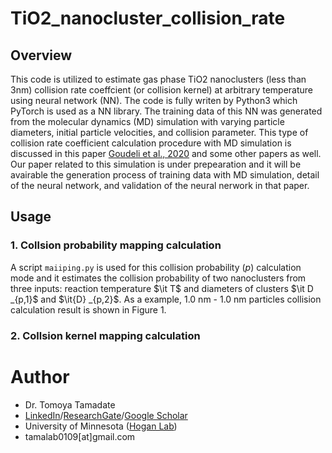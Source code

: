 # TiO2_nanocluster_collision_rate
## Overview
This code is utilized to estimate gas phase TiO2 nanoclusters (less than 3nm) collision rate coeffcient (or collision kernel) at arbitrary temperature using neural network (NN).  The code is fully writen by Python3 which PyTorch is used as a NN library. The training data of this NN was generated from the molecular dynamics (MD) simulation with varying particle diameters, initial particle velocities, and collision parameter.  This type of collision rate coefficient calculation procedure with MD simulation is discussed in this paper [Goudeli et al., 2020](https://www.sciencedirect.com/science/article/pii/S0021850220300471?via%3Dihub) and some other papers as well.  Our paper related to this simulation is under prepearation and it will be avairable the generation process of training data with MD simulation, detail of the neural network, and validation of the neural nerwork in that paper.
## Usage
### 1. Collsion probability mapping calculation
A script `maiiping.py` is used for this collision probability $( p)$ calculation mode and it estimates the collision probability of two nanoclusters from three inputs: reaction temperature $\it T$ and diameters of clusters $\it D _{p,1}$ and $\it{D} _{p,2}$. As a example, 1.0 nm - 1.0 nm particles collision calculation result is shown in Figure 1.
### 2. Collsion kernel mapping calculation
# Author
* Dr. Tomoya Tamadate
* [LinkedIn](https://www.linkedin.com/in/tomoya-tamadate-953673142/)/[ResearchGate](https://www.researchgate.net/profile/Tomoya-Tamadate)/[Google Scholar](https://scholar.google.com/citations?user=XXSOgXwAAAAJ&hl=ja)
* University of Minnesota ([Hogan Lab](https://hoganlab.umn.edu/))
* tamalab0109[at]gmail.com
